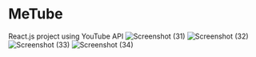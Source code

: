 # MeTube
React.js project using YouTube API
![Screenshot (31)](https://github.com/TerranceFinleyZ/MeTube-/assets/112042894/96a996ea-03fa-4527-a65d-5859eb8d8203)
![Screenshot (32)](https://github.com/TerranceFinleyZ/MeTube-/assets/112042894/208e519a-3369-46dd-8d1f-bb2758631166)
![Screenshot (33)](https://github.com/TerranceFinleyZ/MeTube-/assets/112042894/1bc05763-0afe-4051-928f-177ca7580eb7)
![Screenshot (34)](https://github.com/TerranceFinleyZ/MeTube-/assets/112042894/461f037d-8b8e-44eb-b8f4-7dcf97a6c6cc)
